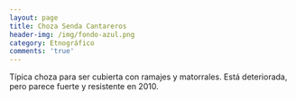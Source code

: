 ```yaml
---
layout: page
title: Choza Senda Cantareros
header-img: /img/fondo-azul.png
category: Etnográfico
comments: 'true'
---
```



Típica choza para ser cubierta con ramajes y matorrales. Está deteriorada, pero parece fuerte y resistente en 2010.

